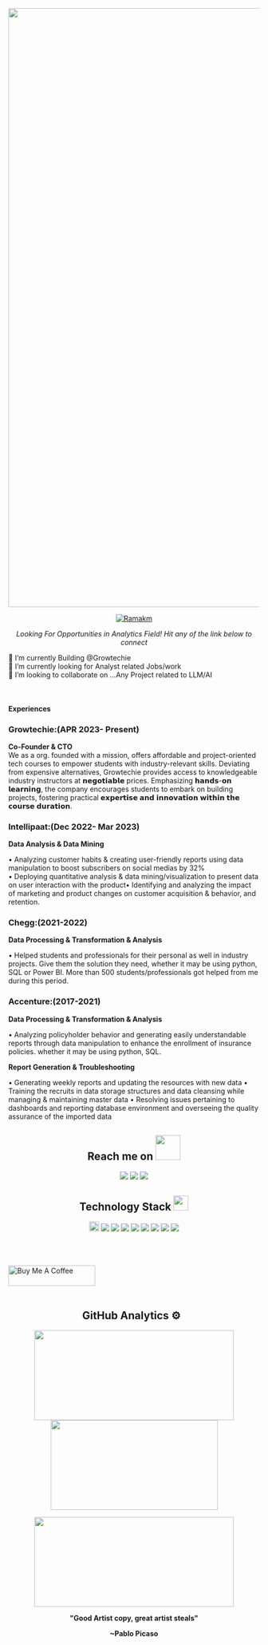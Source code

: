 <img width = '1200' src = 'https://user-images.githubusercontent.com/8182816/236623967-6d96f491-2412-49bc-9f18-9e91188a72a5.gif'>

<a href="https://github.com/Ramakm" target="_blank"><p align="center"> <img src="https://komarev.com/ghpvc/?username=Ramakm&label=Profile%20views&color=129e00" alt="Ramakm" /></a>

<p align="center">
  <i>Looking For Opportunities in Analytics Field! Hit any of the link below to connect</i>

<!-- Namaste 🙏 -->

🔭 I’m currently Building @Growtechie<br>
🌱 I’m currently looking for Analyst related Jobs/work <br>
👯 I’m looking to collaborate on ...Any Project related to LLM/AI<br>
 
<br />
<p>
<h4>Experiences</h4>

### **Growtechie:(APR 2023- Present)**<br>
  **Co-Founder & CTO<br>**
We as a org. founded with a mission, offers affordable and project-oriented tech courses to empower students with industry-relevant skills. Deviating from expensive alternatives, Growtechie provides access to knowledgeable industry instructors at 𝗻𝗲𝗴𝗼𝘁𝗶𝗮𝗯𝗹𝗲 prices. Emphasizing 𝗵𝗮𝗻𝗱𝘀-𝗼𝗻 𝗹𝗲𝗮𝗿𝗻𝗶𝗻𝗴, the company encourages students to embark on building projects, fostering practical 𝗲𝘅𝗽𝗲𝗿𝘁𝗶𝘀𝗲 𝗮𝗻𝗱 𝗶𝗻𝗻𝗼𝘃𝗮𝘁𝗶𝗼𝗻 𝘄𝗶𝘁𝗵𝗶𝗻 𝘁𝗵𝗲 𝗰𝗼𝘂𝗿𝘀𝗲 𝗱𝘂𝗿𝗮𝘁𝗶𝗼𝗻.

### **Intellipaat:(Dec 2022- Mar 2023)**<br>
     
  **Data Analysis & Data Mining<br>**
     
• Analyzing customer habits & creating user-friendly reports using data manipulation to boost subscribers on social medias by
32%<br>
• Deploying quantitative analysis & data mining/visualization to present data on user interaction with the product• Identifying and analyzing the impact of marketing and product changes on customer acquisition & behavior, and retention.
<br>

 ### **Chegg:(2021-2022)** <br>
    
  **Data Processing & Transformation & Analysis<br>**
    
• Helped students and professionals for their personal as well in industry projects. Give them the solution they need, whether it
may be using python, SQL or Power BI. More than 500 students/professionals got helped from me during this period.<br>
                      
                      
### **Accenture:(2017-2021)**<br>
    
  **Data Processing & Transformation & Analysis<br>**
  
• Analyzing policyholder behavior and generating easily understandable reports through data manipulation to enhance the
enrollment of insurance policies. whether it may be using python, SQL.<br>

  **Report Generation & Troubleshooting<br>**
    
• Generating weekly reports and updating the resources with new data
• Training the recruits in data storage structures and data cleansing while managing & maintaining master data
• Resolving issues pertaining to dashboards and reporting database environment and overseeing the quality assurance of the
imported data

</p>
                      


<h2 align="center">Reach me on <img src="https://media.giphy.com/media/mGcNjsfWAjY5AEZNw6/giphy.gif" width="50"></h2>
<p align="center">
<img src="https://img.shields.io/badge/-Gmail:Ramakrushna-c14438?style=flat-square&logo=Gmail&logoColor=white&link=mailto:itsramakrushna@gmail.com" />
<img src="https://img.shields.io/badge/-Ramakrushna-blue?style=flat-square&logo=Linkedin&logoColor=white&link=https://www.linkedin.com/in/ramakrushna-mohapatra-433567a4/" />
<img src="https://img.shields.io/badge/-codewith_ram-blue?style=flat-square&logo=twitter&logoColor=white&link=https://twitter.com/codewith_ram" />

</p>

<h2 align="center">Technology Stack <img src="https://media.giphy.com/media/WUlplcMpOCEmTGBtBW/giphy.gif" width="30"></h2>

<p align="center">
 <img src="https://img.shields.io/badge/python-3776AB.svg?&style=for-the-badge&logo=python&logoColor=white" height="20"/>
 <img src="https://img.shields.io/badge/-SQL-05122A?style=flat&logo=sql&logoColor=563D7C"/>
 <img src="https://img.shields.io/badge/-Java-05122A?style=flat&logo=Java&logoColor=FFA518"/>
 <img src="https://img.shields.io/badge/-Bootstrap-05122A?style=flat&logo=bootstrap&logoColor=563D7C"/>
 <img src="https://img.shields.io/badge/-HTML5-E34F26?style=flat-square&logo=html5&logoColor=white"/>
 <img src="https://img.shields.io/badge/-CSS3-1572B6?style=flat-square&logo=css3"/>
 <img src="https://img.shields.io/badge/jupyter-F3631D.svg?&style=flat-square&logo=jupyter&logoColor=white"/>
 <img src="https://img.shields.io/badge/anaconda-42B029.svg?&style=flat-square&logo=anaconda&logoColor=white"/>
 <img src="https://img.shields.io/badge/Flask-000000.svg?&style=flat-square&logo=flask&logoColor=white"/>

</p>
<br>
<!-- <br>
<h2 align="center">Kaggle Statistics🥇</h2>
<div align="center">
<a href="https://www.kaggle.com/ramakrushnamohapatra"><img src="https://road-to-kaggle-grandmaster.vercel.app/api/simple/ramakrushnamohapatra" /></a>
</div>
<p align="center">
<img src="https://road-to-kaggle-grandmaster.vercel.app/api/badges/ramakrushnamohapatra/dataset" />
<img src="https://road-to-kaggle-grandmaster.vercel.app/api/badges/ramakrushnamohapatra/notebook" />
<img src="https://road-to-kaggle-grandmaster.vercel.app/api/badges/ramakrushnamohapatra/discussion" />
</p>
<br> -->
<br>
<br>
<a href="https://www.buymeacoffee.com/Ramakrushna" target="_blank"><img src="https://cdn.buymeacoffee.com/buttons/default-orange.png" alt="Buy Me A Coffee" height="41" width="174"></a>
<br>
<br>
<!--  ![Snake animation](https://github.com/Ramakm/Ramakm/blob/output/github-contribution-grid-snake.svg) -->
<h2 align="center">GitHub Analytics ⚙️ &nbsp;</h2>
<p align="center">
<a href="https://github.com/Ramakm">
  <img height="180em" width = "400em" src="https://github-readme-stats-eight-theta.vercel.app/api?username=Ramakm&show_icons=true&theme=algolia&include_all_commits=true&count_private=true"/>
   <img height="180em" width = "335em" src="https://github-readme-stats-eight-theta.vercel.app/api/top-langs/?username=Ramakm&layout=compact&langs_count=8&theme=algolia"/>
  
</a>
</p>

<p align = "center">
<img height="180em" width = "400em" src="https://github-readme-streak-stats.herokuapp.com/?user=Ramakm&show_icons=true&locale=en&layout=compact&theme=algolia&line_height=0" />
</p> 
<!---
<p align = "center">
 <img src="https://activity-graph.herokuapp.com/graph?username=Ramakm&theme=redical">
</p>  
--->
<!-- <p align = 'center'>
<img height="295em"  src="https://activity-graph-ahmedshahriar.herokuapp.com/graph?username=Ramakm&theme=gotham" alt="Ram's GitHub Activity"/>
</p> -->
 
<p align = "center"><b>"Good Artist copy, great artist steals"</b></p>
<p align = "center"><b>~Pablo Picaso</b></p>
